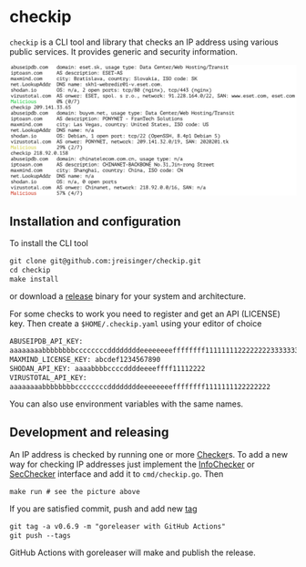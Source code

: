 # checkip

`checkip` is a CLI tool and library that checks an IP address using various
public services. It provides generic and security information.

<img src="checkip.png" width="600">

## Installation and configuration

To install the CLI tool

```
git clone git@github.com:jreisinger/checkip.git
cd checkip
make install
```

or download a [release](https://github.com/jreisinger/checkip/releases)
binary for your system and architecture.

For some checks to work you need to register and get an API (LICENSE) key.
Then create a `$HOME/.checkip.yaml` using your editor of choice

```
ABUSEIPDB_API_KEY: aaaaaaaabbbbbbbbccccccccddddddddeeeeeeeeffffffff11111111222222223333333344444444
MAXMIND_LICENSE_KEY: abcdef1234567890
SHODAN_API_KEY: aaaabbbbccccddddeeeeffff11112222
VIRUSTOTAL_API_KEY: aaaaaaaabbbbbbbbccccccccddddddddeeeeeeeeffffffff1111111122222222
```

You can also use environment variables with the same names.

## Development and releasing

An IP address is checked by running one or more
[Checker](https://pkg.go.dev/github.com/jreisinger/checkip#Checker)s. To add
a new way for checking IP addresses just implement the
[InfoChecker](https://pkg.go.dev/github.com/jreisinger/checkip#InfoChecker)
or [SecChecker](https://pkg.go.dev/github.com/jreisinger/checkip#SecChecker)
interface and add it to `cmd/checkip.go`. Then

```
make run # see the picture above
```

If you are satisfied commit, push and add new [tag](https://reisinge.net/notes/prog/git#tags)

```
git tag -a v0.6.9 -m "goreleaser with GitHub Actions"
git push --tags
```

GitHub Actions with goreleaser will make and publish the release.